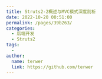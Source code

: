 ```yaml
---
title: Struts2-2概述与MVC模式深度剖析
date: 2022-10-20 00:51:00
permalink: /pages/39b263/
categories:
  - 后端开发
  - Struts2
tags:
  - 
author: 
  name: terwer
  link: https://github.com/terwer
---
```

